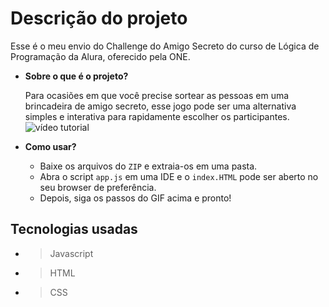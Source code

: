 # Descrição do projeto
Esse é o meu envio do Challenge do Amigo Secreto do curso de Lógica de Programação da Alura, oferecido pela ONE.
* **Sobre o que é o projeto?**

     Para ocasiões em que você precise sortear as pessoas em uma brincadeira de amigo secreto, esse jogo pode ser uma alternativa simples e interativa para rapidamente escolher os participantes.
  ![vídeo tutorial](https://github.com/user-attachments/assets/8c7025ab-2479-43cf-9d63-fcfa123b004e)
* **Como usar?**

     * Baixe os arquivos do `ZIP` e extraia-os em uma pasta.
     * Abra o script `app.js` em uma IDE e o `index.HTML` pode ser aberto no seu browser de preferência. 
     * Depois, siga os passos do GIF acima e pronto!

## Tecnologias usadas
* > Javascript
* > HTML
* > CSS
